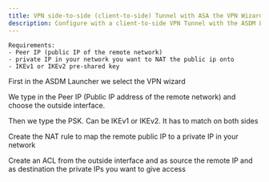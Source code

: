```yaml
---
title: VPN side-to-side (client-to-side) Tunnel with ASA the VPN Wizard
description: Configure with a client-to-side VPN Tunnel with the ASDM Launcher
---
```



```vue
Requirements:
- Peer IP (public IP of the remote network)
- private IP in your network you want to NAT the public ip onto
- IKEv1 or IKEv2 pre-shared key
```
First in the ASDM Launcher we select the VPN wizard 
<markdown-image src="sitetositeVPNtunnel/1.PNG" alt="Alt text"></markdown-image>


We type in the Peer IP (Public IP address of the remote network) and choose the outside interface.

<markdown-image src="sitetositeVPNtunnel/2.PNG" alt="Alt text"></markdown-image>

Then we type the PSK. Can be IKEv1 or IKEv2. It has to match on both sides

<markdown-image src="sitetositeVPNtunnel/3.PNG" alt="Alt text"></markdown-image>

Create the NAT rule to map the remote public IP to a private IP in your network
<markdown-image src="sitetositeVPNtunnel/4.PNG" alt="Alt text"></markdown-image>

Create an ACL from the outside interface and as source the remote IP and as destination the private IPs you want to give access
<markdown-image src="sitetositeVPNtunnel/5.PNG" alt="Alt text"></markdown-image>
